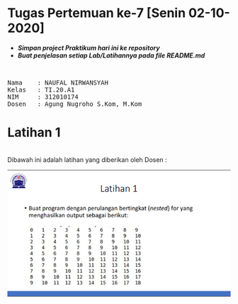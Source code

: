# Tugas Pertemuan ke-7 [Senin 02-10-2020]
- ***Simpan project Praktikum hari ini ke repository***
- ***Buat penjelasan setiap Lab/Latihannya pada file README.md***
<br>
<pre>
Nama    : NAUFAL NIRWANSYAH
Kelas   : TI.20.A1
NIM     : 312010174
Dosen   : Agung Nugroho S.Kom, M.Kom
</pre>

# Latihan 1
<br>
Dibawah ini adalah latihan yang diberikan oleh Dosen : <br>

![latihan1](latihan1/task.png)